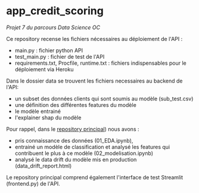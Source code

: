 # app_credit_scoring

*Projet 7 du parcours Data Science OC*

Ce repository recense les fichiers nécessaires au déploiement de l'API :
- main.py : fichier python API
- test_main.py : fichier de test de l'API
- requirements.txt, Procfile, runtime.txt : fichiers indispensables pour le déploiement via Heroku

Dans le dossier data se trouvent les fichiers necessaires au backend de l'API:
- un subset des données clients qui sont soumis au modèle (sub_test.csv)
- une définition des différentes features du modèle
- le modèle entrainé
- l'explainer shap du modèle


Pour rappel, dans le [repository principal](https://github.com/estellec18/modele_de_scoring)) nous avons :
- pris connaissance des données (01_EDA.ipynb),
- entrainé un modèle de classification et analysé les features qui contribuent le plus à ce modèle (02_modelisation.ipynb)
- analysé le data drift du modèle mis en production (data_drift_report.html)

Le repository principal comprend également l'interface de test Streamlit (frontend.py) de l'API.




